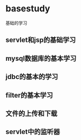 # basestudy
基础的学习
## servlet和jsp的基础学习
## mysql数据库的基本学习
## jdbc的基本的学习
## filter的基本学习
## 文件的上传和下载
## servlet中的监听器



